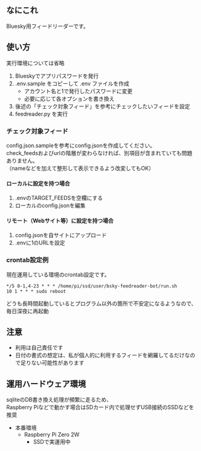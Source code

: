 ## なにこれ

Bluesky用フィードリーダーです。  

## 使い方

実行環境については省略  

1. Blueskyでアプリパスワードを発行 
2. .env.sample をコピーして .env ファイルを作成 
    - アカウント名と1で発行したパスワードに変更
    - 必要に応じて各オプションを書き換え
3. 後述の「チェック対象フィード」を参考にチェックしたいフィードを設定
4. feedreader.py を実行

### チェック対象フィード

config.json.sampleを参考にconfig.jsonを作成してください。  
check_feedsおよびurlの階層が変わらなければ、別項目が含まれていても問題ありません。  
（nameなどを加えて整形して表示できるよう改変してもOK）  

#### ローカルに設定を持つ場合

1. .envのTARGET_FEEDSを空欄にする
2. ローカルのconfig.jsonを編集

#### リモート（Webサイト等）に設定を持つ場合

1. config.jsonを自サイトにアップロード
2. .envに1のURLを設定

### crontab設定例

現在運用している環境のcrontab設定です。  

```
*/5 0-1,4-23 * * * /home/pi/ssd/user/bsky-feedreader-bot/run.sh
10 1 * * * sudo reboot
```

どうも長時間起動しているとプログラム以外の箇所で不安定になるようなので、毎日深夜に再起動  

## 注意

- 利用は自己責任です
- 日付の書式の想定は、私が個人的に利用するフィードを網羅してるだけなので足りない可能性があります

## 運用ハードウェア環境

sqliteのDB書き換え処理が頻繁に走るため、  
Raspberry Piなどで動かす場合はSDカード内で処理せずUSB接続のSSDなどを推奨  

- 本番環境
    - Raspberry Pi Zero 2W
        - SSDで実運用中
